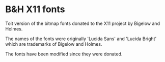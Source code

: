 # B&H X11 fonts

Toit version of the bitmap fonts donated to the X11 project by Bigelow and Holmes.

The names of the fonts were originally 'Lucida Sans' and 'Lucida Bright' which are trademarks of Bigelow and Holmes.

The fonts have been modified since they were donated.
